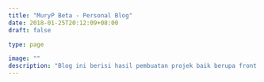 ```yaml
---
title: "MuryP Beta - Personal Blog"
date: 2018-01-25T20:12:09+08:00
draft: false

type: page

image: ""
description: "Blog ini berisi hasil pembuatan projek baik berupa front end maun app lainnya."
---
```


<!-- Hello, nama saya **Alief MuryP**, disingkat MuryP.
Bisa dipanggil **MuryP** -->
